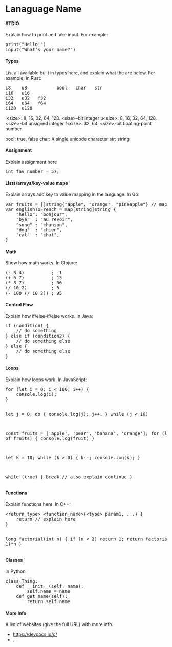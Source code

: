 <h1>Lanaguage Name</h1>

<h4>STDIO</h4>

Explain how to print and take input. For example:
<pre>
print("Hello!")
input("What's your name?")
</pre>

<h4>Types</h4>

List all available built in types here, and explain what the are below. For example, in Rust:
<pre>
i8    u8           bool   char   str
i16   u16
i32   u32   f32
i64   u64   f64
i128  u128
</pre>

i&lt;size&gt;: 8, 16, 32, 64, 128. &lt;size&gt;-bit integer
u&lt;size&gt;: 8, 16, 32, 64, 128. &lt;size&gt;-bit unsigned integer
f&lt;size&gt;: 32, 64. &lt;size&gt;-bit floating-point number

bool: true, false
char: A single unicode character
str: string

<h4>Assignment</h4>
Explain assignment here
<pre>
int fav_number = 57;
</pre>

<h4>Lists/arrays/key-value maps</h4>
Explain arrays and key to value mapping in the language. In Go:
<pre>
var fruits = []string{"apple", "orange", "pineapple"} // maps
var englishToFrench = map[string]string {
    "hello": "bonjour",
    "bye"  : "au revoir",
    "song" : "chanson",
    "dog"  : "chien",
    "cat"  : "chat",
}
</pre>

<h4>Math</h4>
Show how math works. In Clojure:
<pre>
(- 3 4)          ; -1
(+ 6 7)          ; 13
(* 8 7)          ; 56
(/ 10 2)         ; 5
(- 100 (/ 10 2)) ; 95
</pre>

<h4>Control Flow</h4>
Explain how if/else-if/else works. In Java:

<pre>
if (condition) {
    // do something
} else if (condition2) {
    // do something else
} else {
    // do something else
}
</pre>


<h4>Loops</h4>
Explain how loops work. In JavaScript:
<pre>
for (let i = 0; i < 100; i++) {
    console.log(i);
}

let j = 0;
do {
    console.log(j);
    j++;
} while (j < 10)

const fruits = ['apple', 'pear', 'banana', 'orange'];
for (let fruit of fruits) {
    console.log(fruit)
}

let k = 10;
while (k > 0) {
    k--;
    console.log(k);
}

while (true) {
    break // also explain continue
}
</pre>

<h4>Functions</h4>
Explain functions here. In C++:
<pre>
&lt;return_type&gt; &lt;function_name&gt;(&lt;type&gt; param1, ...) {
    return // explain here
}

long factorial(int n) {
    if (n < 2) return 1;
    return factorial(n - 1)*n
}
</pre>

<h4>Classes</h4>
In Python
<pre>
class Thing:
    def __init__(self, name):
        self.name = name
    def get_name(self):
        return self.name
</pre>


<h4>More Info</h4>
A list of websites (give the full URL) with more info.

- https://devdocs.io/c/
- ...